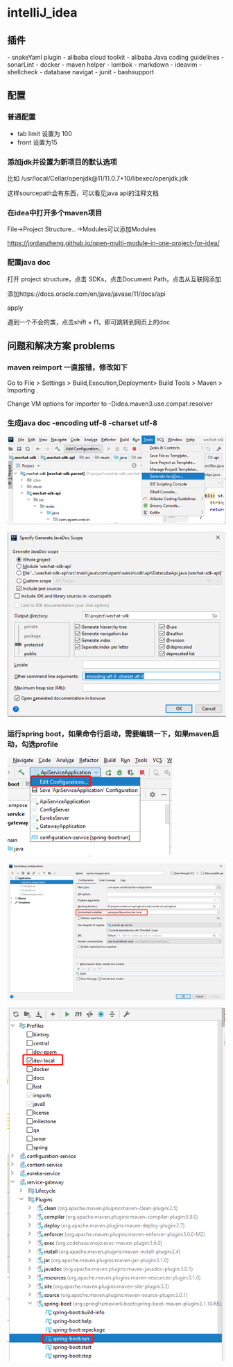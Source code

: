 # intelliJ_idea

## 插件

​- snakeYaml plugin
​- alibaba cloud toolkit
​- alibaba Java coding guidelines
​- sonarLint
​- docker
​- maven helper
​- lombok
​- markdown
​- ideavim
​- shellcheck
​- database navigat
​- junit
​- bashsupport


## 配置

### 普通配置

- tab limit 设置为 100
- front 设置为15


### 添加jdk并设置为新项目的默认选项

比如 /usr/local/Cellar/openjdk@11/11.0.7+10/libexec/openjdk.jdk

这样sourcepath会有东西，可以看见java api的注释文档


### 在idea中打开多个maven项目

File->Project Structure…->Modules可以添加Modules

https://jordanzheng.github.io/open-multi-module-in-one-project-for-idea/


### 配置java doc

打开 project structure，点击 SDKs，点击Document Path，点击从互联网添加

添加https://docs.oracle.com/en/java/javase/11/docs/api

apply

遇到一个不会的类，点击shift + f1，即可跳转到网页上的doc


## 问题和解决方案 problems

### maven reimport 一直报错，修改如下

Go to File > Settings > Build,Execution,Deployment> Build Tools > Maven > Importing .

Change VM options for importer to -Didea.maven3.use.compat.resolver


### 生成java doc -encoding utf-8 -charset utf-8

![image-20191230152300145](intelliJ_idea.assets/image-20191230152300145.png)

![image-20191230152311418](intelliJ_idea.assets/image-20191230152311418.png)


### 运行spring boot，如果命令行启动，需要编辑一下，如果maven启动，勾选profile

![image-20191230152327067](intelliJ_idea.assets/image-20191230152327067.png)

![image-20191230152336052](intelliJ_idea.assets/image-20191230152336052.png)

![image-20191230152349614](intelliJ_idea.assets/image-20191230152349614.png)

